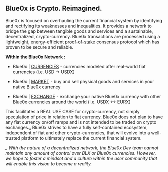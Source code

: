 ## **Blue0x is Crypto. Reimagined.** ##

Blue0x is focused on overhauling the current financial system by identifying and rectifying its weaknesses and inequalities.  It provides a network to bridge the gap between tangible goods and services and a sustainable, decentralized, crypto-currency. Blue0x transactions are processed using a lightweight, energy-efficient [proof-of-stake](https://en.wikipedia.org/wiki/Proof_of_stake) consensus protocol which has proven to be secure and reliable. 


**Within the Blue0x Network :**

* Blue0x | [CURRENCIES](currencies.md) - currencies modeled after real-world fiat currencies (i.e. USD -> USDX)

* Blue0x | [MARKET](marketplace.md) - buy and sell physical goods and services in your native Blue0x currency

* Blue0x | [EXCHANGE](exchange.md) - exchange your native Blue0x currency with other Blue0x currencies around the world (i.e. USDX <-> EURX)

This facilitates a REAL USE CASE for crypto-currency, not simply speculation of price in relation to fiat currency.  Blue0x does not plan to have any fiat currency on/off ramps and is not intended to be traded on crypto exchanges.ₐ   Blue0x strives to have a fully self-contained ecosystem, independent of fiat and other crypto-currencies, that will evolve into a well-trusted platform to ultimately replace the current financial system.


*ₐ With the nature of a decentralized network, the Blue0x Dev team cannot maintain any amount of control over BLX or Blue0x currencies.  However, we hope to foster a mindset and a culture within the user community that will enable this vision to become a reality.* 

